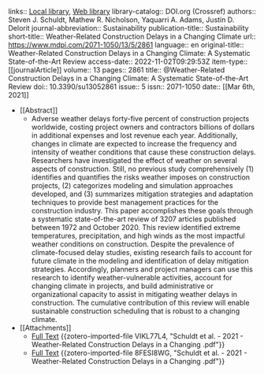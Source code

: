 links:: [Local library](zotero://select/library/items/Z3LI74X8), [Web library](https://www.zotero.org/users/9756735/items/Z3LI74X8)
library-catalog:: DOI.org (Crossref)
authors:: Steven J. Schuldt, Mathew R. Nicholson, Yaquarri A. Adams, Justin D. Delorit
journal-abbreviation:: Sustainability
publication-title:: Sustainability
short-title:: Weather-Related Construction Delays in a Changing Climate
url:: https://www.mdpi.com/2071-1050/13/5/2861
language:: en
original-title:: Weather-Related Construction Delays in a Changing Climate: A Systematic State-of-the-Art Review
access-date:: 2022-11-02T09:29:53Z
item-type:: [[journalArticle]]
volume:: 13
pages:: 2861
title:: @Weather-Related Construction Delays in a Changing Climate: A Systematic State-of-the-Art Review
doi:: 10.3390/su13052861
issue:: 5
issn:: 2071-1050
date:: [[Mar 6th, 2021]]

- [[Abstract]]
	- Adverse weather delays forty-five percent of construction projects worldwide, costing project owners and contractors billions of dollars in additional expenses and lost revenue each year. Additionally, changes in climate are expected to increase the frequency and intensity of weather conditions that cause these construction delays. Researchers have investigated the effect of weather on several aspects of construction. Still, no previous study comprehensively (1) identifies and quantifies the risks weather imposes on construction projects, (2) categorizes modeling and simulation approaches developed, and (3) summarizes mitigation strategies and adaptation techniques to provide best management practices for the construction industry. This paper accomplishes these goals through a systematic state-of-the-art review of 3207 articles published between 1972 and October 2020. This review identified extreme temperatures, precipitation, and high winds as the most impactful weather conditions on construction. Despite the prevalence of climate-focused delay studies, existing research fails to account for future climate in the modeling and identification of delay mitigation strategies. Accordingly, planners and project managers can use this research to identify weather-vulnerable activities, account for changing climate in projects, and build administrative or organizational capacity to assist in mitigating weather delays in construction. The cumulative contribution of this review will enable sustainable construction scheduling that is robust to a changing climate.
- [[Attachments]]
	- [Full Text](https://www.mdpi.com/2071-1050/13/5/2861/pdf?version=1615029718) {{zotero-imported-file VIKL77L4, "Schuldt et al. - 2021 - Weather-Related Construction Delays in a Changing .pdf"}}
	- [Full Text](https://www.mdpi.com/2071-1050/13/5/2861/pdf) {{zotero-imported-file 8FESI8WG, "Schuldt et al. - 2021 - Weather-Related Construction Delays in a Changing .pdf"}}